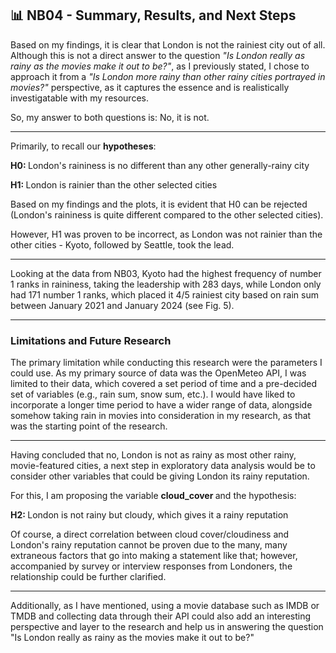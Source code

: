 ## 📊<b> NB04 - Summary, Results, and Next Steps </b>

Based on my findings, it is clear that London is not the rainiest city out of all. Although this is not a direct answer to the question <i>"Is London really as rainy as the movies make it out to be?"</i>, as I previously stated, I chose to approach it from a <i>"Is London more rainy than other rainy cities portrayed in movies?"</i> perspective, as it captures the essence and is realistically investigatable with my resources.

So, my answer to both questions is: No, it is not.

-----

Primarily, to recall our <b>  hypotheses</b>:

<b> H0: </b> London's raininess is no different than any other generally-rainy city

<b> H1: </b> London is rainier than the other selected cities

Based on my findings and the plots, it is evident that H0 can be rejected (London's raininess is quite different compared to the other selected cities).

However, H1 was proven to be incorrect, as London was not rainier than the other cities - Kyoto, followed by Seattle, took the lead.

-----

Looking at the data from NB03, Kyoto had the highest frequency of number 1 ranks in raininess, taking the leadership with 283 days, while London only had 171 number 1 ranks, which placed it 4/5 rainiest city based on rain sum between January 2021 and January 2024 (see Fig. 5). 

----

### Limitations and Future Research

The primary limitation while conducting this research were the parameters I could use. As my primary source of data was the OpenMeteo API, I was limited to their data, which covered a set period of time and a pre-decided set of variables (e.g., rain sum, snow sum, etc.). I would have liked to incorporate a longer time period to have a wider range of data, alongside somehow taking rain in movies into consideration in my research, as that was the starting point of the research.

----

Having concluded that no, London is not as rainy as most other rainy, movie-featured cities, a next step in exploratory data analysis would be to consider other variables that could be giving London its rainy reputation.

For this, I am proposing the variable <b> cloud_cover </b> and the hypothesis:

<b> H2: </b> London is not rainy but cloudy, which gives it a rainy reputation

Of course, a direct correlation between cloud cover/cloudiness and London's rainy reputation cannot be proven due to the many, many extraneous factors that go into making a statement like that; however, accompanied by survey or interview responses from Londoners, the relationship could be further clarified. 

----

Additionally, as I have mentioned, using a movie database such as IMDB or TMDB and collecting data through their API could also add an interesting perspective and layer to the research and help us in answering the question "Is London really as rainy as the movies make it out to be?"